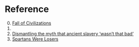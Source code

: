 # Reference

0. [Fall of Civilizations](https://www.youtube.com/@FallofCivilizations)
0. [](https://dinosaurpictures.org/ancient-earth#240)
0. [Dismantling the myth that ancient slavery ‘wasn’t that bad’](https://theconversation.com/dismantling-the-myth-that-ancient-slavery-wasnt-that-bad-205801)
0. [Spartans Were Losers](https://foreignpolicy.com/2023/07/22/sparta-popular-culture-united-states-military-bad-history/)

